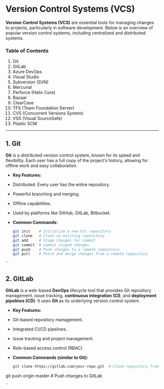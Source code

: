 # Version Control Systems (VCS)
**Version Control Systems (VCS)** are essential tools for managing changes to projects, particularly in software development. Below is an overview of popular version control systems, including centralized and distributed systems.

### Table of Contents
1. Git
2. GitLab
3. Azure DevOps
4. Visual Studio
5. Subversion (SVN)
6. Mercurial
7. Perforce (Helix Core)
8. Bazaar
9. ClearCase
10. TFS (Team Foundation Server)
11. CVS (Concurrent Versions System)
12. VSS (Visual SourceSafe)
13. Plastic SCM

---

## 1. Git
**Git** is a distributed version control system, known for its speed and flexibility. Each user has a full copy of the project’s history, allowing for offline work and easy collaboration.

- **Key Features:**

- Distributed: Every user has the entire repository.
- Powerful branching and merging.
- Offline capabilities.
- Used by platforms like GitHub, GitLab, Bitbucket.
  
- **Common Commands:**
  ```bash
  git init    # Initialize a new Git repository
  git clone   # Clone an existing repository
  git add     # Stage changes for commit
  git commit  # Commit staged changes
  git push    # Push changes to a remote repository
  git pull    # Fetch and merge changes from a remote repository

``

## 2. GitLab
**GitLab** is a web-based **DevOps** lifecycle tool that provides Git repository management, issue tracking, **continuous integration (CI)**, and **deployment pipelines (CD)**. It uses **Git** as its underlying version control system.

- **Key Features:**

- Git-based repository management.
- Integrated CI/CD pipelines.
- Issue tracking and project management.
- Role-based access control (RBAC).
  
- **Common Commands (similar to Git):**
  ```bash
  git clone https://gitlab.com/your-repo.git  # Clone repository from GitLab
git push origin master  # Push changes to GitLab

``
